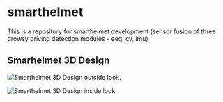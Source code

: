 # smarthelmet
This is a repository for smarthelmet development (sensor fusion of three drowsy driving detection modules - eeg, cv, imu)

## Smarhelmet 3D Design

![Smarthelmet 3D Design outside look.](https://github.com/sedna08/smarthelmet/blob/0aabe0294ce65127887dae3d877662d1fbc55b5c/Images/outside%20look.png)

![Smarthelmet 3D Design inside look.](https://github.com/sedna08/smarthelmet/blob/0aabe0294ce65127887dae3d877662d1fbc55b5c/Images/inside%20look.png)

